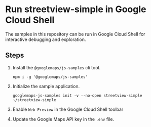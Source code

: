 # Run streetview-simple in Google Cloud Shell

The samples in this repository can be run in Google Cloud Shell for interactive debugging and exploration.

## Steps

1. Install the `@googlemaps/js-samples` cli tool.

    ```
    npm i -g '@googlemaps/js-samples'
    ```
1. Initialize the sample application. 
    ```
    googlemaps-js-samples init -v --no-open streetview-simple ~/streetview-simple
    ```
1. Enable `Web Preview` in the Google Cloud Shell toolbar
1. Update the Google Maps API key in the `.env` file.
